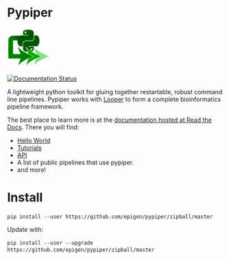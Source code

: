# Pypiper

<img src="logo_pypiper.svg" alt="Pypiper logo" width="100"/>

[![Documentation Status](https://readthedocs.org/projects/pypiper/badge/?version=latest)](http://pypiper.readthedocs.org/en/latest/?badge=latest)

A lightweight python toolkit for gluing together restartable, robust command line pipelines. Pypiper works with [Looper](http://github.com/epigen/looper) to form a complete bioinformatics pipeline framework.

The best place to learn more is at the [documentation hosted at Read the Docs](http://pypiper.readthedocs.org/). There you will find:

* [Hello World](http://pypiper.readthedocs.io/en/latest/hello-world.html)
* [Tutorials](http://pypiper.readthedocs.io/en/latest/tutorials.html)
* [API](http://pypiper.readthedocs.io/en/latest/api.html)
* A list of public pipelines that use pypiper.
* and more!

# Install

```
pip install --user https://github.com/epigen/pypiper/zipball/master
```

Update with:

```
pip install --user --upgrade https://github.com/epigen/pypiper/zipball/master
```

